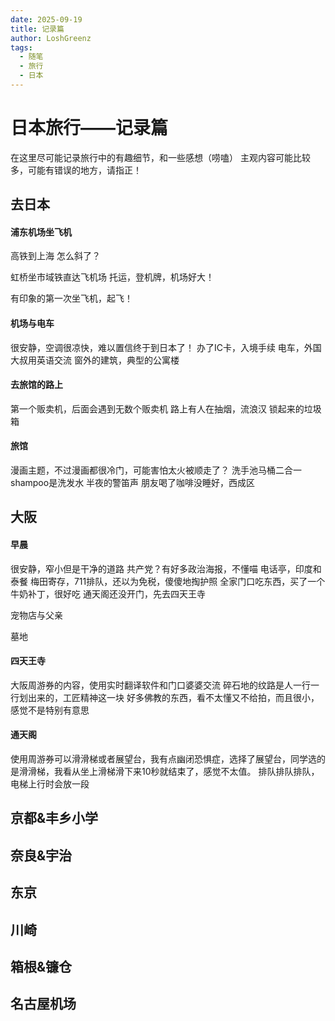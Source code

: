 ```yaml
---
date: 2025-09-19
title: 记录篇
author: LoshGreenz
tags:
  - 随笔
  - 旅行
  - 日本
---
```


# 日本旅行——记录篇

在这里尽可能记录旅行中的有趣细节，和一些感想（唠嗑）
主观内容可能比较多，可能有错误的地方，请指正！
## 去日本

#### 浦东机场坐飞机
高铁到上海
怎么斜了？

虹桥坐市域铁直达飞机场
托运，登机牌，机场好大！

有印象的第一次坐飞机，起飞！


#### 机场与电车
很安静，空调很凉快，难以置信终于到日本了！
办了IC卡，入境手续
电车，外国大叔用英语交流
窗外的建筑，典型的公寓楼


#### 去旅馆的路上
第一个贩卖机，后面会遇到无数个贩卖机
路上有人在抽烟，流浪汉
锁起来的垃圾箱

#### 旅馆
漫画主题，不过漫画都很冷门，可能害怕太火被顺走了？
洗手池马桶二合一
shampoo是洗发水
半夜的警笛声
朋友喝了咖啡没睡好，西成区

## 大阪

#### 早晨
很安静，窄小但是干净的道路
共产党？有好多政治海报，不懂喵
电话亭，印度和泰餐
梅田寄存，711排队，还以为免税，傻傻地掏护照
全家门口吃东西，买了一个牛奶补丁，很好吃
通天阁还没开门，先去四天王寺

宠物店与父亲

墓地


#### 四天王寺
大阪周游券的内容，使用实时翻译软件和门口婆婆交流
碎石地的纹路是人一行一行划出来的，工匠精神这一块
好多佛教的东西，看不太懂又不给拍，而且很小，感觉不是特别有意思


#### 通天阁
使用周游券可以滑滑梯或者展望台，我有点幽闭恐惧症，选择了展望台，同学选的是滑滑梯，我看从坐上滑梯滑下来10秒就结束了，感觉不太值。
排队排队排队，电梯上行时会放一段


## 京都&丰乡小学



## 奈良&宇治





## 东京




## 川崎



## 箱根&镰仓




## 名古屋机场






